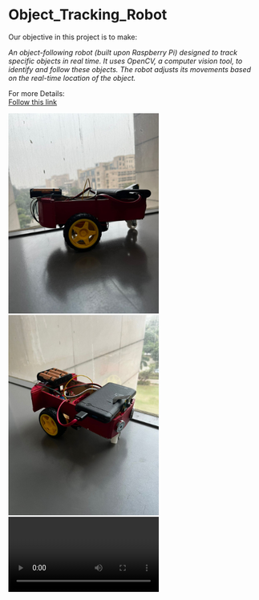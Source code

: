 # Object_Tracking_Robot

Our objective in this project is to make:

*An object-following robot (built upon Raspberry Pi) designed to track
specific objects in real time. It uses OpenCV, a computer vision tool,
to identify and follow these objects. The robot adjusts its
movements based on the real-time location of the object.*

For more Details:<br>
[Follow this link](/Object-%20Following%20Robot.pdf)

<img src="/photos-and-videos/side-view.jpg" alt="Alt text" width="300"/>
<img src="/photos-and-videos/top-view.jpg" alt="Alt text" width="300"/>

<video src="/photos-and-videos/demo-vid.mp4" type="video/mp4" />
